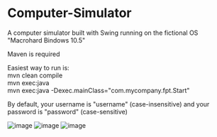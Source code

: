 # Computer-Simulator
A computer simulator built with Swing running on the fictional OS "Macrohard Bindows 10.5"

Maven is required

Easiest way to run is:  
mvn clean compile  
mvn exec:java  
mvn exec:java -Dexec.mainClass="com.mycompany.fpt.Start"  

By default, your username is "username" (case-insensitive) and your password is "password" (case-sensitive)

![image](https://github.com/noah-carmichael/Computer-Simulator/assets/126828296/bc6371c2-fed0-41d4-bfd1-796e26699ad5)
![image](https://github.com/noah-carmichael/Computer-Simulator/assets/126828296/84cff5c4-d8ef-45b7-a522-d9085bc08c01)
![image](https://github.com/noah-carmichael/Computer-Simulator/assets/126828296/d72e1f4f-0b60-4964-b7dc-bb92607122b5)
